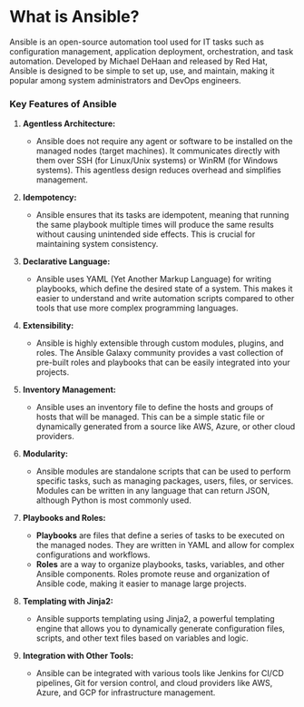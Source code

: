 # What is Ansible?

Ansible is an open-source automation tool used for IT tasks such as configuration management, application deployment, orchestration, and task automation. Developed by Michael DeHaan and released by Red Hat, Ansible is designed to be simple to set up, use, and maintain, making it popular among system administrators and DevOps engineers.

### Key Features of Ansible

1. **Agentless Architecture:**
   - Ansible does not require any agent or software to be installed on the managed nodes (target machines). It communicates directly with them over SSH (for Linux/Unix systems) or WinRM (for Windows systems). This agentless design reduces overhead and simplifies management.

2. **Idempotency:**
   - Ansible ensures that its tasks are idempotent, meaning that running the same playbook multiple times will produce the same results without causing unintended side effects. This is crucial for maintaining system consistency.

3. **Declarative Language:**
   - Ansible uses YAML (Yet Another Markup Language) for writing playbooks, which define the desired state of a system. This makes it easier to understand and write automation scripts compared to other tools that use more complex programming languages.

4. **Extensibility:**
   - Ansible is highly extensible through custom modules, plugins, and roles. The Ansible Galaxy community provides a vast collection of pre-built roles and playbooks that can be easily integrated into your projects.

5. **Inventory Management:**
   - Ansible uses an inventory file to define the hosts and groups of hosts that will be managed. This can be a simple static file or dynamically generated from a source like AWS, Azure, or other cloud providers.

6. **Modularity:**
   - Ansible modules are standalone scripts that can be used to perform specific tasks, such as managing packages, users, files, or services. Modules can be written in any language that can return JSON, although Python is most commonly used.

7. **Playbooks and Roles:**
   - **Playbooks** are files that define a series of tasks to be executed on the managed nodes. They are written in YAML and allow for complex configurations and workflows.
   - **Roles** are a way to organize playbooks, tasks, variables, and other Ansible components. Roles promote reuse and organization of Ansible code, making it easier to manage large projects.

8. **Templating with Jinja2:**
   - Ansible supports templating using Jinja2, a powerful templating engine that allows you to dynamically generate configuration files, scripts, and other text files based on variables and logic.

9. **Integration with Other Tools:**
   - Ansible can be integrated with various tools like Jenkins for CI/CD pipelines, Git for version control, and cloud providers like AWS, Azure, and GCP for infrastructure management.